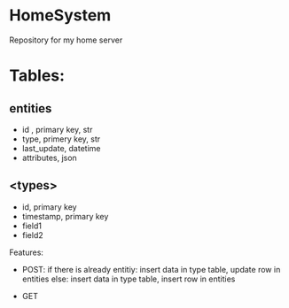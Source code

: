 # HomeSystem
 Repository for my home server

# Tables:
## entities
- id , primary key, str
- type, primery key, str
- last_update, datetime
- attributes, json

## \<types\>
- id, primary key
- timestamp, primary key
- field1
- field2

Features:
- POST:
    if there is already entitiy:
        insert data in type table,
        update row in entities
    else:
        insert data in type table,
        insert row in entities

- GET